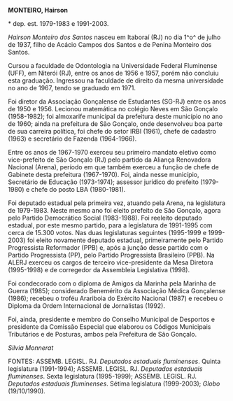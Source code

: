 **MONTEIRO, Hairson**

\* dep. est. 1979-1983 e 1991-2003.

*Hairson Monteiro dos Santos* nasceu em Itaboraí (RJ) no dia 1^o^ de
julho de 1937, filho de Acácio Campos dos Santos e de Penina Monteiro
dos Santos.

Cursou a faculdade de Odontologia na Universidade Federal Fluminense
(UFF), em Niterói (RJ), entre os anos de 1956 e 1957, porém não concluiu
esta graduação. Ingressou na faculdade de direito da mesma universidade
no ano de 1967, tendo se graduado em 1971.

Foi diretor da Associação Gonçalense de Estudantes (SG-RJ) entre os anos
de 1950 e 1956. Lecionou matemática no colégio Neves em São Gonçalo
(1958-1982); foi almoxarife municipal da prefeitura deste município no
ano de 1960; ainda na prefeitura de São Gonçalo, onde desenvolveu boa
parte de sua carreira política, foi chefe do setor IRBI (1961), chefe de
cadastro (1963) e secretário de Fazenda (1964-1966).

Entre os anos de 1967-1970 exerceu seu primeiro mandato eletivo como
vice-prefeito de São Gonçalo (RJ) pelo partido da Aliança Renovadora
Nacional (Arena), período em que também exerceu a função de chefe de
Gabinete desta prefeitura (1967-1970). Foi, ainda nesse município,
Secretário de Educação (1973-1974); assessor jurídico do prefeito
(1979-1980) e chefe do posto LBA (1980-1981).

Foi deputado estadual pela primeira vez, atuando pela Arena, na
legislatura de 1979-1983. Neste mesmo ano foi eleito prefeito de São
Gonçalo, agora pelo Partido Democrático Social (1983-1988). Foi reeleito
deputado estadual, por este mesmo partido, para a legislatura de
1991-1995 com cerca de 15.300 votos. Nas duas legislaturas seguintes
(1995-1999 e 1999-2003) foi eleito novamente deputado estadual,
primeiramente pelo Partido Progressista Reformador (PPB) e, após a
junção desse partido com o Partido Progressista (PP), pelo Partido
Progressista Brasileiro (PPB). Na ALERJ exerceu os cargos de terceiro
vice-presidente da Mesa Diretora (1995-1998) e de corregedor da
Assembleia Legislativa (1998).

Foi condecorado com o diploma de Amigos da Marinha pela Marinha de
Guerra (1985); considerado Benemérito da Associação Médica Gonçalense
(1986); recebeu o troféu Arariboia do Exército Nacional (1987) e recebeu
o Diploma da Ordem Internacional de Jornalistas (1992).

Foi, ainda, presidente e membro do Conselho Municipal de Desportos e
presidente da Comissão Especial que elaborou os Códigos Municipais
Tributários e de Posturas, ambos pela Prefeitura de São Gonçalo.

*Silvia Monnerat*

FONTES: ASSEMB. LEGISL. RJ. *Deputados estaduais fluminenses*. Quinta
legislatura (1991-1994); ASSEMB. LEGISL. RJ. *Deputados estaduais
fluminenses*. Sexta legislatura (1995-1999); ASSEMB. LEGISL. RJ.
*Deputados estaduais fluminenses*. Sétima legislatura (1999-2003);
*Globo* (19/10/1990).
